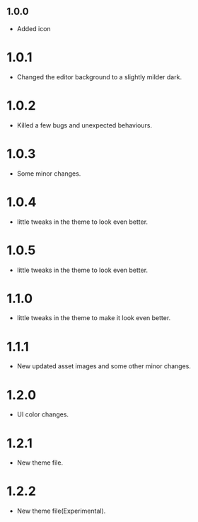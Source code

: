 ## 1.0.0
* Added icon

# 1.0.1
* Changed the editor background to a slightly milder dark.

# 1.0.2
* Killed a few bugs and unexpected behaviours.

# 1.0.3
* Some minor changes.

# 1.0.4
* little tweaks in the theme to look even better.

# 1.0.5
* little tweaks in the theme to look even better.

# 1.1.0
* little tweaks in the theme to make it look even better.

# 1.1.1
* New updated asset images and some other minor changes.

# 1.2.0
* UI color changes.

# 1.2.1
* New theme file.

# 1.2.2
* New theme file(Experimental).